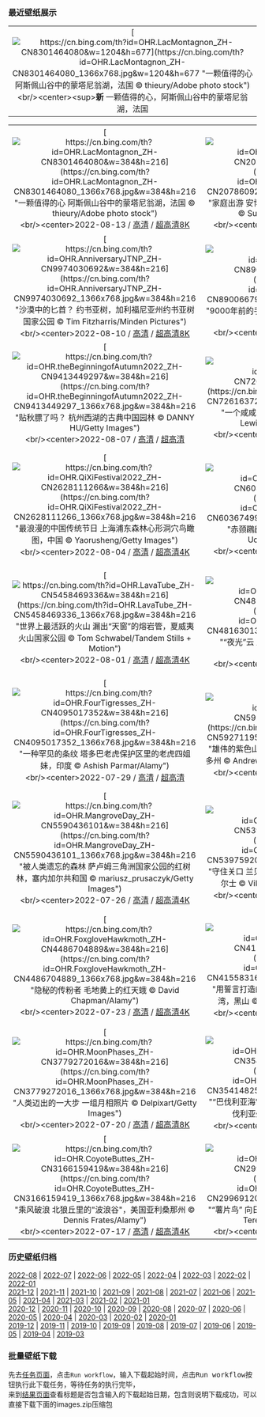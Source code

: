 ### 最近壁纸展示
||
|:---:|
|[![https://cn.bing.com/th?id=OHR.LacMontagnon_ZH-CN8301464080&w=1204&h=677](https://cn.bing.com/th?id=OHR.LacMontagnon_ZH-CN8301464080_1366x768.jpg&w=1204&h=677 "一颗值得的心&#10;阿斯佩山谷中的蒙塔尼翁湖，法国&#10;© thieury/Adobe photo stock")](https://cn.bing.com/search?q=%e9%98%bf%e6%96%af%e4%bd%a9%e5%b1%b1%e8%b0%b7&form=hpcapt&mkt=zh-cn&filters=HpDate:"20220812_1600")<br/><center><sup>**新**</sup>&nbsp;一颗值得的心，阿斯佩山谷中的蒙塔尼翁湖，法国<center/>|

||||
|:---:|:---:|:---:|
|[![https://cn.bing.com/th?id=OHR.LacMontagnon_ZH-CN8301464080&w=384&h=216](https://cn.bing.com/th?id=OHR.LacMontagnon_ZH-CN8301464080_1366x768.jpg&w=384&h=216 "一颗值得的心&#10;阿斯佩山谷中的蒙塔尼翁湖，法国&#10;© thieury/Adobe photo stock")](https://cn.bing.com/search?q=%e9%98%bf%e6%96%af%e4%bd%a9%e5%b1%b1%e8%b0%b7&form=hpcapt&mkt=zh-cn&filters=HpDate:"20220812_1600")<br/><center>2022-08-13 / [高清](https://cn.bing.com/th?id=OHR.LacMontagnon_ZH-CN8301464080_1920x1200.jpg&w=1920&h=1200) / [超高清8K](https://cn.bing.com/th?id=OHR.LacMontagnon_ZH-CN8301464080_UHD.jpg)<center/>|[![https://cn.bing.com/th?id=OHR.AmboseliElephants_ZH-CN2078609290&w=384&h=216](https://cn.bing.com/th?id=OHR.AmboseliElephants_ZH-CN2078609290_1366x768.jpg&w=384&h=216 "家庭出游&#10;安博塞利国家公园里的非洲象群，肯尼亚&#10;© Susan Portnoy/Shutterstock")](https://cn.bing.com/search?q=%e9%9d%9e%e6%b4%b2%e8%b1%a1&form=hpcapt&mkt=zh-cn&filters=HpDate:"20220811_1600")<br/><center>2022-08-12 / [高清](https://cn.bing.com/th?id=OHR.AmboseliElephants_ZH-CN2078609290_1920x1200.jpg&w=1920&h=1200) / [超高清4K](https://cn.bing.com/th?id=OHR.AmboseliElephants_ZH-CN2078609290_UHD.jpg&w=3840&h=2160)<center/>|[![https://cn.bing.com/th?id=OHR.MtTsubakuro_ZH-CN0305525340&w=384&h=216](https://cn.bing.com/th?id=OHR.MtTsubakuro_ZH-CN0305525340_1366x768.jpg&w=384&h=216 "如果可以的话，请拥抱一座山吧&#10;日本长野县安昙野附近的燕岳山&#10;© Joshua Hawley/Getty Images")](https://cn.bing.com/search?q=%e6%97%a5%e6%9c%ac%e9%95%bf%e9%87%8e%e5%8e%bf&form=hpcapt&mkt=zh-cn&filters=HpDate:"20220810_1600")<br/><center>2022-08-11 / [高清](https://cn.bing.com/th?id=OHR.MtTsubakuro_ZH-CN0305525340_1920x1200.jpg&w=1920&h=1200) / [超高清4K](https://cn.bing.com/th?id=OHR.MtTsubakuro_ZH-CN0305525340_UHD.jpg&w=3840&h=2160)<center/>|
|[![https://cn.bing.com/th?id=OHR.AnniversaryJTNP_ZH-CN9974030692&w=384&h=216](https://cn.bing.com/th?id=OHR.AnniversaryJTNP_ZH-CN9974030692_1366x768.jpg&w=384&h=216 "沙漠中的匕首？&#10;约书亚树，加利福尼亚州约书亚树国家公园&#10;© Tim Fitzharris/Minden Pictures")](https://cn.bing.com/search?q=%e7%ba%a6%e4%b9%a6%e4%ba%9a%e6%a0%91%e5%9b%bd%e5%ae%b6%e5%85%ac%e5%9b%ad+&form=hpcapt&mkt=zh-cn&filters=HpDate:"20220809_1600")<br/><center>2022-08-10 / [高清](https://cn.bing.com/th?id=OHR.AnniversaryJTNP_ZH-CN9974030692_1920x1200.jpg&w=1920&h=1200) / [超高清8K](https://cn.bing.com/th?id=OHR.AnniversaryJTNP_ZH-CN9974030692_UHD.jpg)<center/>|[![https://cn.bing.com/th?id=OHR.CuevaManos_ZH-CN8900667928&w=384&h=216](https://cn.bing.com/th?id=OHR.CuevaManos_ZH-CN8900667928_1366x768.jpg&w=384&h=216 "9000年前的手印&#10;阿根廷圣克鲁斯的洛斯马诺斯洞穴&#10;© Adwo/Alamy")](https://cn.bing.com/search?q=%e6%b4%9b%e6%96%af%e9%a9%ac%e8%af%ba%e6%96%af%e5%b2%a9%e7%94%bb&form=hpcapt&mkt=zh-cn&filters=HpDate:"20220808_1600")<br/><center>2022-08-09 / [高清](https://cn.bing.com/th?id=OHR.CuevaManos_ZH-CN8900667928_1920x1200.jpg&w=1920&h=1200) / [超高清4K](https://cn.bing.com/th?id=OHR.CuevaManos_ZH-CN8900667928_UHD.jpg&w=3840&h=2160)<center/>|[![https://cn.bing.com/th?id=OHR.EsPantaleu_ZH-CN8612029580&w=384&h=216](https://cn.bing.com/th?id=OHR.EsPantaleu_ZH-CN8612029580_1366x768.jpg&w=384&h=216 "汪洋中的小岛&#10;圣埃尔姆附近的潘塔留岛鸟瞰图，西班牙马略卡岛&#10;© Dimitri Weber/Azing航空公司")](https://cn.bing.com/search?q=%e9%a9%ac%e7%95%a5%e5%8d%a1%e5%b2%9b&form=hpcapt&mkt=zh-cn&filters=HpDate:"20220807_1600")<br/><center>2022-08-08 / [高清](https://cn.bing.com/th?id=OHR.EsPantaleu_ZH-CN8612029580_1920x1200.jpg&w=1920&h=1200) / [超高清4K](https://cn.bing.com/th?id=OHR.EsPantaleu_ZH-CN8612029580_UHD.jpg&w=3840&h=2160)<center/>|
|[![https://cn.bing.com/th?id=OHR.theBeginningofAutumn2022_ZH-CN9413449297&w=384&h=216](https://cn.bing.com/th?id=OHR.theBeginningofAutumn2022_ZH-CN9413449297_1366x768.jpg&w=384&h=216 "贴秋膘了吗？&#10;杭州西湖的古典中国园林&#10;© DANNY HU/Getty Images")](https://cn.bing.com/search?q=%e7%ab%8b%e7%a7%8b&form=hpcapt&mkt=zh-cn&filters=HpDate:"20220806_1600")<br/><center>2022-08-07 / [高清](https://cn.bing.com/th?id=OHR.theBeginningofAutumn2022_ZH-CN9413449297_1920x1200.jpg&w=1920&h=1200) / [超高清](https://cn.bing.com/th?id=OHR.theBeginningofAutumn2022_ZH-CN9413449297_UHD.jpg)<center/>|[![https://cn.bing.com/th?id=OHR.SFSaltFlats_ZH-CN7261637239&w=384&h=216](https://cn.bing.com/th?id=OHR.SFSaltFlats_ZH-CN7261637239_1366x768.jpg&w=384&h=216 "一个咸咸的地点&#10;旧金山湾的盐滩&#10;© Jeffrey Lewis/Tandem Stills + Motion")](https://cn.bing.com/search?q=%e6%97%a7%e9%87%91%e5%b1%b1%e6%b9%be&form=hpcapt&mkt=zh-cn&filters=HpDate:"20220805_1600")<br/><center>2022-08-06 / [高清](https://cn.bing.com/th?id=OHR.SFSaltFlats_ZH-CN7261637239_1920x1200.jpg&w=1920&h=1200) / [超高清4K](https://cn.bing.com/th?id=OHR.SFSaltFlats_ZH-CN7261637239_UHD.jpg&w=3840&h=2160)<center/>|[![https://cn.bing.com/th?id=OHR.MilitaryTattoo_ZH-CN0302287210&w=384&h=216](https://cn.bing.com/th?id=OHR.MilitaryTattoo_ZH-CN0302287210_1366x768.jpg&w=384&h=216 "节日热潮&#10;夜晚的爱丁堡城市天际线，苏格兰&#10;© Suranga Weeratuna/Alamy")](https://cn.bing.com/search?q=%e7%88%b1%e4%b8%81%e5%a0%a1%e8%be%b9%e7%bc%98%e8%89%ba%e6%9c%af%e8%8a%82&form=hpcapt&mkt=zh-cn&filters=HpDate:"20220804_1600")<br/><center>2022-08-05 / [高清](https://cn.bing.com/th?id=OHR.MilitaryTattoo_ZH-CN0302287210_1920x1200.jpg&w=1920&h=1200) / [超高清](https://cn.bing.com/th?id=OHR.MilitaryTattoo_ZH-CN0302287210_UHD.jpg)<center/>|
|[![https://cn.bing.com/th?id=OHR.QiXiFestival2022_ZH-CN2628111266&w=384&h=216](https://cn.bing.com/th?id=OHR.QiXiFestival2022_ZH-CN2628111266_1366x768.jpg&w=384&h=216 "最浪漫的中国传统节日&#10;上海浦东森林心形洞穴鸟瞰图，中国&#10;© Yaorusheng/Getty Images")](https://cn.bing.com/search?q=%e4%b8%83%e5%a4%95&form=hpcapt&mkt=zh-cn&filters=HpDate:"20220803_1600")<br/><center>2022-08-04 / [高清](https://cn.bing.com/th?id=OHR.QiXiFestival2022_ZH-CN2628111266_1920x1200.jpg&w=1920&h=1200) / [超高清4K](https://cn.bing.com/th?id=OHR.QiXiFestival2022_ZH-CN2628111266_UHD.jpg&w=3840&h=2160)<center/>|[![https://cn.bing.com/th?id=OHR.RedneckedGrebe_ZH-CN6036749974&w=384&h=216](https://cn.bing.com/th?id=OHR.RedneckedGrebe_ZH-CN6036749974_1366x768.jpg&w=384&h=216 "赤颈鸊鷉&#10;在德国的赤颈鸊鷉&#10;© Edo van Uchelen/Minden Pictures")](https://cn.bing.com/search?q=%e8%b5%a4%e9%a2%88%e9%b8%8a%e9%b7%89&form=hpcapt&mkt=zh-cn&filters=HpDate:"20220802_1600")<br/><center>2022-08-03 / [高清](https://cn.bing.com/th?id=OHR.RedneckedGrebe_ZH-CN6036749974_1920x1200.jpg&w=1920&h=1200) / [超高清4K](https://cn.bing.com/th?id=OHR.RedneckedGrebe_ZH-CN6036749974_UHD.jpg&w=3840&h=2160)<center/>|[![https://cn.bing.com/th?id=OHR.HickmanBridge_ZH-CN0976106691&w=384&h=216](https://cn.bing.com/th?id=OHR.HickmanBridge_ZH-CN0976106691_1366x768.jpg&w=384&h=216 "走上这条人迹常见的小径&#10;圆顶礁国家公园里的希克曼桥，美国犹他州&#10;© Tim Fitzharris/Minden Pictures")](https://cn.bing.com/search?q=%e5%9c%86%e9%a1%b6%e7%a4%81%e5%9b%bd%e5%ae%b6%e5%85%ac%e5%9b%ad&form=hpcapt&mkt=zh-cn&filters=HpDate:"20220801_1600")<br/><center>2022-08-02 / [高清](https://cn.bing.com/th?id=OHR.HickmanBridge_ZH-CN0976106691_1920x1200.jpg&w=1920&h=1200) / [超高清8K](https://cn.bing.com/th?id=OHR.HickmanBridge_ZH-CN0976106691_UHD.jpg)<center/>|
|[![https://cn.bing.com/th?id=OHR.LavaTube_ZH-CN5458469336&w=384&h=216](https://cn.bing.com/th?id=OHR.LavaTube_ZH-CN5458469336_1366x768.jpg&w=384&h=216 "世界上最活跃的火山&#10;漏出“天窗”的熔岩管，夏威夷火山国家公园&#10;© Tom Schwabel/Tandem Stills + Motion")](https://cn.bing.com/search?q=%e5%a4%8f%e5%a8%81%e5%a4%b7%e7%81%ab%e5%b1%b1%e5%9b%bd%e5%ae%b6%e5%85%ac%e5%9b%ad&form=hpcapt&mkt=zh-cn&filters=HpDate:"20220731_1600")<br/><center>2022-08-01 / [高清](https://cn.bing.com/th?id=OHR.LavaTube_ZH-CN5458469336_1920x1200.jpg&w=1920&h=1200) / [超高清4K](https://cn.bing.com/th?id=OHR.LavaTube_ZH-CN5458469336_UHD.jpg&w=3840&h=2160)<center/>|[![https://cn.bing.com/th?id=OHR.NoctilucentClouds_ZH-CN4816301354&w=384&h=216](https://cn.bing.com/th?id=OHR.NoctilucentClouds_ZH-CN4816301354_1366x768.jpg&w=384&h=216 "“夜光”云&#10;立陶宛的夜光云&#10;© ljphoto7/Getty Images")](https://cn.bing.com/search?q=%e5%a4%9c%e5%85%89%e4%ba%91&form=hpcapt&mkt=zh-cn&filters=HpDate:"20220730_1600")<br/><center>2022-07-31 / [高清](https://cn.bing.com/th?id=OHR.NoctilucentClouds_ZH-CN4816301354_1920x1200.jpg&w=1920&h=1200) / [超高清4K](https://cn.bing.com/th?id=OHR.NoctilucentClouds_ZH-CN4816301354_UHD.jpg&w=3840&h=2160)<center/>|[![https://cn.bing.com/th?id=OHR.FiordlandRainforest_ZH-CN4528847139&w=384&h=216](https://cn.bing.com/th?id=OHR.FiordlandRainforest_ZH-CN4528847139_1366x768.jpg&w=384&h=216 "“第八大奇迹”?&#10;米尔福德峡湾附近的徒步雨林，新西兰&#10;© Jim Patterson/Tandem Stills + Motion")](https://cn.bing.com/search?q=%e7%b1%b3%e5%b0%94%e7%a6%8f%e5%be%b7%e5%b3%a1%e6%b9%be&form=hpcapt&mkt=zh-cn&filters=HpDate:"20220729_1600")<br/><center>2022-07-30 / [高清](https://cn.bing.com/th?id=OHR.FiordlandRainforest_ZH-CN4528847139_1920x1200.jpg&w=1920&h=1200) / [超高清8K](https://cn.bing.com/th?id=OHR.FiordlandRainforest_ZH-CN4528847139_UHD.jpg)<center/>|
|[![https://cn.bing.com/th?id=OHR.FourTigresses_ZH-CN4095017352&w=384&h=216](https://cn.bing.com/th?id=OHR.FourTigresses_ZH-CN4095017352_1366x768.jpg&w=384&h=216 "一种罕见的条纹&#10;塔多巴老虎保护区里的老虎四姐妹，印度&#10;© Ashish Parmar/Alamy")](https://cn.bing.com/search?q=%e5%a1%94%e5%a4%9a%e5%b7%b4%e8%80%81%e8%99%8e%e4%bf%9d%e6%8a%a4%e5%8c%ba&form=hpcapt&mkt=zh-cn&filters=HpDate:"20220728_1600")<br/><center>2022-07-29 / [高清](https://cn.bing.com/th?id=OHR.FourTigresses_ZH-CN4095017352_1920x1200.jpg&w=1920&h=1200) / [超高清](https://cn.bing.com/th?id=OHR.FourTigresses_ZH-CN4095017352_UHD.jpg)<center/>|[![https://cn.bing.com/th?id=OHR.LongsPeak_ZH-CN5927119555&w=384&h=216](https://cn.bing.com/th?id=OHR.LongsPeak_ZH-CN5927119555_1366x768.jpg&w=384&h=216 "雄伟的紫色山峰&#10;落基山国家公园的朗斯峰，科罗拉多州&#10;© Andrew R. Slaton/Tandem Stills + Motion")](https://cn.bing.com/search?q=%e8%90%bd%e5%9f%ba%e5%b1%b1%e5%9b%bd%e5%ae%b6%e5%85%ac%e5%9b%ad&form=hpcapt&mkt=zh-cn&filters=HpDate:"20220727_1600")<br/><center>2022-07-28 / [高清](https://cn.bing.com/th?id=OHR.LongsPeak_ZH-CN5927119555_1920x1200.jpg&w=1920&h=1200) / [超高清4K](https://cn.bing.com/th?id=OHR.LongsPeak_ZH-CN5927119555_UHD.jpg&w=3840&h=2160)<center/>|[![https://cn.bing.com/th?id=OHR.NabateanTomb_ZH-CN5770360385&w=384&h=216](https://cn.bing.com/th?id=OHR.NabateanTomb_ZH-CN5770360385_1366x768.jpg&w=384&h=216 "孤独的城堡&#10;玛甸沙勒（也被称为黑格拉）的纳巴泰墓，沙特阿拉伯&#10;© Tuul & Bruno Morandi/Getty Images")](https://cn.bing.com/search?q=%e7%8e%9b%e7%94%b8%e6%b2%99%e5%8b%92&form=hpcapt&mkt=zh-cn&filters=HpDate:"20220726_1600")<br/><center>2022-07-27 / [高清](https://cn.bing.com/th?id=OHR.NabateanTomb_ZH-CN5770360385_1920x1200.jpg&w=1920&h=1200) / [超高清4K](https://cn.bing.com/th?id=OHR.NabateanTomb_ZH-CN5770360385_UHD.jpg&w=3840&h=2160&rf=LaDigue)<center/>|
|[![https://cn.bing.com/th?id=OHR.MangroveDay_ZH-CN5590436101&w=384&h=216](https://cn.bing.com/th?id=OHR.MangroveDay_ZH-CN5590436101_1366x768.jpg&w=384&h=216 "被人类遗忘的森林&#10;萨卢姆三角洲国家公园的红树林，塞内加尔共和国&#10;© mariusz_prusaczyk/Getty Images")](https://cn.bing.com/search?q=%e8%90%a8%e5%8d%a2%e5%a7%86%e4%b8%89%e8%a7%92%e6%b4%b2%e5%9b%bd%e5%ae%b6%e5%85%ac%e5%9b%ad&form=hpcapt&mkt=zh-cn&filters=HpDate:"20220725_1600")<br/><center>2022-07-26 / [高清](https://cn.bing.com/th?id=OHR.MangroveDay_ZH-CN5590436101_1920x1200.jpg&w=1920&h=1200) / [超高清4K](https://cn.bing.com/th?id=OHR.MangroveDay_ZH-CN5590436101_UHD.jpg&w=3840&h=2160)<center/>|[![https://cn.bing.com/th?id=OHR.DolbadarnCastle_ZH-CN5397592090&w=384&h=216](https://cn.bing.com/th?id=OHR.DolbadarnCastle_ZH-CN5397592090_1366x768.jpg&w=384&h=216 "守住关口&#10;兰贝里斯山口脚下的多尔巴达恩城堡，威尔士&#10;© Viktoria Rodriguez/Getty Images")](https://cn.bing.com/search?q=%e5%a8%81%e5%b0%94%e5%a3%ab&form=hpcapt&mkt=zh-cn&filters=HpDate:"20220724_1600")<br/><center>2022-07-25 / [高清](https://cn.bing.com/th?id=OHR.DolbadarnCastle_ZH-CN5397592090_1920x1200.jpg&w=1920&h=1200) / [超高清4K](https://cn.bing.com/th?id=OHR.DolbadarnCastle_ZH-CN5397592090_UHD.jpg&w=3840&h=2160)<center/>|[![https://cn.bing.com/th?id=OHR.TwoJackLake_ZH-CN4716355677&w=384&h=216](https://cn.bing.com/th?id=OHR.TwoJackLake_ZH-CN4716355677_1366x768.jpg&w=384&h=216 "落基山脉中出镜率最高的地方&#10;双杰克湖，班夫国家公园，艾伯塔省，加拿大&#10;© SnapRapid/Offset")](https://cn.bing.com/search?q=%e5%8f%8c%e6%9d%b0%e5%85%8b%e6%b9%96&form=hpcapt&mkt=zh-cn&filters=HpDate:"20220723_1600")<br/><center>2022-07-24 / [高清](https://cn.bing.com/th?id=OHR.TwoJackLake_ZH-CN4716355677_1920x1200.jpg&w=1920&h=1200) / [超高清](https://cn.bing.com/th?id=OHR.TwoJackLake_ZH-CN4716355677_UHD.jpg)<center/>|
|[![https://cn.bing.com/th?id=OHR.FoxgloveHawkmoth_ZH-CN4486704889&w=384&h=216](https://cn.bing.com/th?id=OHR.FoxgloveHawkmoth_ZH-CN4486704889_1366x768.jpg&w=384&h=216 "隐秘的传粉者&#10;毛地黄上的红天蛾&#10;© David Chapman/Alamy")](https://cn.bing.com/search?q=%e7%ba%a2%e5%a4%a9%e8%9b%be&form=hpcapt&mkt=zh-cn&filters=HpDate:"20220722_1600")<br/><center>2022-07-23 / [高清](https://cn.bing.com/th?id=OHR.FoxgloveHawkmoth_ZH-CN4486704889_1920x1200.jpg&w=1920&h=1200) / [超高清4K](https://cn.bing.com/th?id=OHR.FoxgloveHawkmoth_ZH-CN4486704889_UHD.jpg&w=3840&h=2160)<center/>|[![https://cn.bing.com/th?id=OHR.SGIMontenegro_ZH-CN4155831603&w=384&h=216](https://cn.bing.com/th?id=OHR.SGIMontenegro_ZH-CN4155831603_1366x768.jpg&w=384&h=216 "用誓言打造的岛屿&#10;科托尔湾的圣乔治海峡和圣母湾，黑山&#10;© Dmitrii Sakharov/Shutterstock")](https://cn.bing.com/search?q=%e7%a7%91%e6%89%98%e5%b0%94%e6%b9%be+%e5%9c%a3%e6%af%8d%e5%b2%a9&form=hpcapt&mkt=zh-cn&filters=HpDate:"20220721_1600")<br/><center>2022-07-22 / [高清](https://cn.bing.com/th?id=OHR.SGIMontenegro_ZH-CN4155831603_1920x1200.jpg&w=1920&h=1200) / [超高清4K](https://cn.bing.com/th?id=OHR.SGIMontenegro_ZH-CN4155831603_UHD.jpg&w=3840&h=2160)<center/>|[![https://cn.bing.com/th?id=OHR.AbbeyGardens_ZH-CN4831631801&w=384&h=216](https://cn.bing.com/th?id=OHR.AbbeyGardens_ZH-CN4831631801_1366x768.jpg&w=384&h=216 "绝妙的对称性&#10;伯里圣埃德蒙兹镇的修道院公园，英国萨福克郡&#10;© Charles Martinez/Amazing Aerial Agency")](https://cn.bing.com/search?q=%e4%bc%af%e9%87%8c%e5%9c%a3%e5%9f%83%e5%be%b7%e8%92%99%e5%85%b9%e4%bf%ae%e9%81%93%e9%99%a2&form=hpcapt&mkt=zh-cn&filters=HpDate:"20220720_1600")<br/><center>2022-07-21 / [高清](https://cn.bing.com/th?id=OHR.AbbeyGardens_ZH-CN4831631801_1920x1200.jpg&w=1920&h=1200) / [超高清4K](https://cn.bing.com/th?id=OHR.AbbeyGardens_ZH-CN4831631801_UHD.jpg&w=3840&h=2160)<center/>|
|[![https://cn.bing.com/th?id=OHR.MoonPhases_ZH-CN3779272016&w=384&h=216](https://cn.bing.com/th?id=OHR.MoonPhases_ZH-CN3779272016_1366x768.jpg&w=384&h=216 "人类迈出的一大步&#10;一组月相照片&#10;© Delpixart/Getty Images")](https://cn.bing.com/search?q=%e6%9c%88%e7%9b%b8&form=hpcapt&mkt=zh-cn&filters=HpDate:"20220719_1600")<br/><center>2022-07-20 / [高清](https://cn.bing.com/th?id=OHR.MoonPhases_ZH-CN3779272016_1920x1200.jpg&w=1920&h=1200) / [超高清8K](https://cn.bing.com/th?id=OHR.MoonPhases_ZH-CN3779272016_UHD.jpg)<center/>|[![https://cn.bing.com/th?id=OHR.FraueninselChiemsee_ZH-CN3541482552&w=384&h=216](https://cn.bing.com/th?id=OHR.FraueninselChiemsee_ZH-CN3541482552_1366x768.jpg&w=384&h=216 "“巴伐利亚海”中的岛屿&#10;基姆湖上的淑女岛，德国巴伐利亚州&#10;© Malorny/Getty Images")](https://cn.bing.com/search?q=%e5%9f%ba%e5%a7%86%e6%b9%96&form=hpcapt&mkt=zh-cn&filters=HpDate:"20220718_1600")<br/><center>2022-07-19 / [高清](https://cn.bing.com/th?id=OHR.FraueninselChiemsee_ZH-CN3541482552_1920x1200.jpg&w=1920&h=1200) / [超高清4K](https://cn.bing.com/th?id=OHR.FraueninselChiemsee_ZH-CN3541482552_UHD.jpg&w=3840&h=2160)<center/>|[![https://cn.bing.com/th?id=OHR.OmijimaIsland_ZH-CN3328515301&w=384&h=216](https://cn.bing.com/th?id=OHR.OmijimaIsland_ZH-CN3328515301_1366x768.jpg&w=384&h=216 "海上阿尔卑斯山&#10;布满奇石的青海岛，日本北长门海岸国定公园&#10;© Sean Pavone Photo/Adobe Stock")](https://cn.bing.com/search?q=%e9%95%bf%e9%97%a8+%e9%9d%92%e6%b5%b7%e5%b2%9b&form=hpcapt&mkt=zh-cn&filters=HpDate:"20220717_1600")<br/><center>2022-07-18 / [高清](https://cn.bing.com/th?id=OHR.OmijimaIsland_ZH-CN3328515301_1920x1200.jpg&w=1920&h=1200) / [超高清4K](https://cn.bing.com/th?id=OHR.OmijimaIsland_ZH-CN3328515301_UHD.jpg&w=3840&h=2160)<center/>|
|[![https://cn.bing.com/th?id=OHR.CoyoteButtes_ZH-CN3166159419&w=384&h=216](https://cn.bing.com/th?id=OHR.CoyoteButtes_ZH-CN3166159419_1366x768.jpg&w=384&h=216 "乘风破浪&#10;北狼丘里的\"波浪谷\"，美国亚利桑那州&#10;© Dennis Frates/Alamy")](https://cn.bing.com/search?q=%e7%be%8e%e5%9b%bd+%e6%b3%a2%e6%b5%aa%e8%b0%b7&form=hpcapt&mkt=zh-cn&filters=HpDate:"20220716_1600")<br/><center>2022-07-17 / [高清](https://cn.bing.com/th?id=OHR.CoyoteButtes_ZH-CN3166159419_1920x1200.jpg&w=1920&h=1200) / [超高清4K](https://cn.bing.com/th?id=OHR.CoyoteButtes_ZH-CN3166159419_UHD.jpg&w=3840&h=2160)<center/>|[![https://cn.bing.com/th?id=OHR.AmericanGoldfinch_ZH-CN2996912015&w=384&h=216](https://cn.bing.com/th?id=OHR.AmericanGoldfinch_ZH-CN2996912015_1366x768.jpg&w=384&h=216 "“薯片鸟”&#10;向日葵上的金翅雀，美国南卡罗来纳州&#10;© Teresa Kopec/Getty Images")](https://cn.bing.com/search?q=%e7%be%8e%e6%b4%b2%e9%87%91%e7%bf%85%e9%9b%80&form=hpcapt&mkt=zh-cn&filters=HpDate:"20220715_1600")<br/><center>2022-07-16 / [高清](https://cn.bing.com/th?id=OHR.AmericanGoldfinch_ZH-CN2996912015_1920x1200.jpg&w=1920&h=1200) / [超高清4K](https://cn.bing.com/th?id=OHR.AmericanGoldfinch_ZH-CN2996912015_UHD.jpg&w=3840&h=2160)<center/>|[![https://cn.bing.com/th?id=OHR.Arrone_ZH-CN2794175618&w=384&h=216](https://cn.bing.com/th?id=OHR.Arrone_ZH-CN2794175618_1366x768.jpg&w=384&h=216 "时光倒流......&#10;阿罗内镇的村落，意大利翁布里亚大区&#10;© Maurizio Rellini/eStock Photo")](https://cn.bing.com/search?q=%e7%bf%81%e5%b8%83%e9%87%8c%e4%ba%9a%e5%8c%ba&form=hpcapt&mkt=zh-cn&filters=HpDate:"20220714_1600")<br/><center>2022-07-15 / [高清](https://cn.bing.com/th?id=OHR.Arrone_ZH-CN2794175618_1920x1200.jpg&w=1920&h=1200) / [超高清4K](https://cn.bing.com/th?id=OHR.Arrone_ZH-CN2794175618_UHD.jpg&w=3840&h=2160)<center/>|


### 历史壁纸归档
[2022-08](images/2022/2022-08.md) | [2022-07](images/2022/2022-07.md) | [2022-06](images/2022/2022-06.md) | [2022-05](images/2022/2022-05.md) | [2022-04](images/2022/2022-04.md) | [2022-03](images/2022/2022-03.md) | [2022-02](images/2022/2022-02.md) | [2022-01](images/2022/2022-01.md)  
[2021-12](images/2021/2021-12.md) | [2021-11](images/2021/2021-11.md) | [2021-10](images/2021/2021-10.md) | [2021-09](images/2021/2021-09.md) | [2021-08](images/2021/2021-08.md) | [2021-07](images/2021/2021-07.md) | [2021-06](images/2021/2021-06.md) | [2021-05](images/2021/2021-05.md) | [2021-04](images/2021/2021-04.md) | [2021-03](images/2021/2021-03.md) | [2021-02](images/2021/2021-02.md) | [2021-01](images/2021/2021-01.md)  
[2020-12](images/2020/2020-12.md) | [2020-11](images/2020/2020-11.md) | [2020-10](images/2020/2020-10.md) | [2020-09](images/2020/2020-09.md) | [2020-08](images/2020/2020-08.md) | [2020-07](images/2020/2020-07.md) | [2020-06](images/2020/2020-06.md) | [2020-05](images/2020/2020-05.md) | [2020-04](images/2020/2020-04.md) | [2020-03](images/2020/2020-03.md) | [2020-02](images/2020/2020-02.md) | [2020-01](images/2020/2020-01.md)  
[2019-12](images/2019/2019-12.md) | [2019-11](images/2019/2019-11.md) | [2019-10](images/2019/2019-10.md) | [2019-09](images/2019/2019-09.md) | [2019-08](images/2019/2019-08.md) | [2019-07](images/2019/2019-07.md) | [2019-06](images/2019/2019-06.md) | [2019-05](images/2019/2019-05.md) | [2019-04](images/2019/2019-04.md) | [2019-03](images/2019/2019-03.md)


### 批量壁纸下载
先去[任务页面](https://github.com/wefashe/image-save/actions/workflows/mydown.yml)，点击`Run workflow`，输入下载起始时间，点击<kbd>Run workflow</kbd>按钮执行此下载任务，等待任务的执行完毕，  
来到[结果页面](https://github.com/wefashe/image-save/releases/tag/down_zip_tag)查看标题是否包含输入的下载起始日期，包含则说明下载成功，可以直接下载下面的images.zip压缩包  
